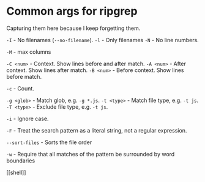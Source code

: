 # Common args for ripgrep

Capturing them here because I keep forgetting them.

`-I` - No filenames (`--no-filename`).
`-l` - Only filenames
`-N` - No line numbers.

`-M` - max columns

`-C <num>` - Context. Show lines before and after match.
`-A <num>` - After context. Show lines after match.
`-B <num>` - Before context. Show lines before match.

`-c` - Count.

`-g <glob>` - Match glob, e.g. `-g *.js`.
`-t <type>` - Match file type, e.g. `-t js`.
`-T <type>` - Exclude file type, e.g. `-t js`.

`-i` - Ignore case.

`-F` - Treat the search pattern as a literal string, not a regular expression.

`--sort-files` - Sorts the file order

`-w` - Require that all matches of the pattern be surrounded by word boundaries

[[shell]]
